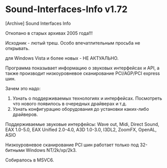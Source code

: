 # Sound-Interfaces-Info v1.72

[Archive] Sound Interfaces Info

Откопано в старых архивах 2005 года!!!

Исходник - лютый треш. Особо впечатлительным просьба не открывать.

для Windows Vista и более новых - НЕ АКТУАЛЬНО.

Программа показывает информацию о звуковых интерфейсах и API, а также производит низкоуровневое сканирование PCI/AGP/PCI express шин. 

Зачем это надо: 
1. Узнать о поддерживаемых технологиях и интерфейсах. Посмотреть что нового появилось в очередных драйверах и т.д. 
2. Узнать конфигурацию оборудования до установки каких-либо драйверов. 

Поддерживаемые звуковые интерфейсы: 
Wave out, 
Midi, 
Direct Sound, 
EAX 1.0-5.0, 
EAX Unified 2.0-4.0, 
A3D 1.0-3.0, 
I3DL2, 
ZoomFX, 
OpenAL, 
ASIO 

Низкоуровневое сканирование PCI шин работает только под 32-битными Windows NT/2k/xp/2k3. 

Собиралось в MSVC6.
